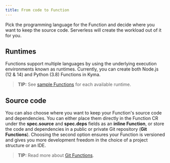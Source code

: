 ```yaml
---
title: From code to Function
---
```


Pick the programming language for the Function and decide where you want to keep the source code. Serverless will create the workload out of it for you.

## Runtimes

Functions support multiple languages by using the underlying execution environments known as runtimes. Currently, you can create both Node.js (12 & 14) and Python (3.8) Functions in Kyma.

>**TIP:** See [sample Functions](../../../05-technical-reference/svls-01-sample-functions.md) for each available runtime.

## Source code

You can also choose where you want to keep your Function's source code and dependencies. You can either place them directly in the Function CR under the **spec.source** and **spec.deps** fields as an **inline Function**, or store the code and dependencies in a public or private Git repository (**Git Functions**). Choosing the second option ensures your Function is versioned and gives you more development freedom in the choice of a project structure or an IDE.

>**TIP:** Read more about [Git Functions](../../../05-technical-reference/svls-04-git-source-type.md).
